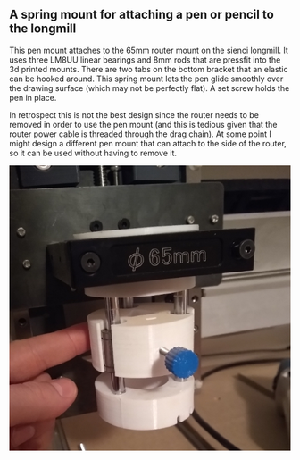 ## A spring mount for attaching a pen or pencil to the longmill

This pen mount attaches to the 65mm router mount on the sienci longmill. It uses three LM8UU linear bearings and 8mm rods that are pressfit into the 3d printed mounts. There are two tabs on the bottom bracket that an elastic can be hooked around. This spring mount lets the pen glide smoothly over the drawing surface (which may not be perfectly flat). A set screw holds the pen in place.

In retrospect this is not the best design since the router needs to be removed in order to use the pen mount (and this is tedious given that the router power cable is threaded through the drag chain). At some point I might design a different pen mount that can attach to the side of the router, so it can be used without having to remove it.

![Pen Mount](img/penmount.jpg)


